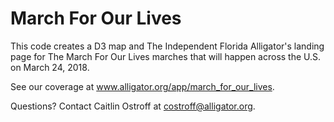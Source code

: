 # March For Our Lives
This code creates a D3 map and The Independent Florida Alligator's landing page for The March For Our Lives marches that will happen across the U.S. on March 24, 2018.

See our coverage at www.alligator.org/app/march_for_our_lives. 

Questions? Contact Caitlin Ostroff at costroff@alligator.org.
